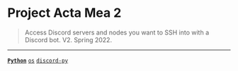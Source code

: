# Project Acta Mea 2
> Access Discord servers and nodes you want to SSH into with a Discord bot. V2. Spring 2022.

---

[**`Python`**](https://github.com/lxRbckl/lxRbckl/blob/main/Python/README.md)
[`os`](https://github.com/lxRbckl/lxRbckl/blob/main/Python/os.md)
[`discord-py`](https://github.com/lxRbckl/lxRbckl/blob/main/Python/discord-py.md)

# 
